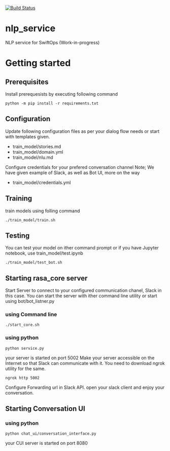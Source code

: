 [![Build Status](https://dev.azure.com/swiftops/swiftops/_apis/build/status/swiftops.nlp_service)](https://dev.azure.com/swiftops/swiftops/_build/latest?definitionId=2)

# nlp_service

NLP service for SwiftOps (Work-in-progress)

# Getting started

## Prerequisites

Install prerequesists by executing following command

```shell
python -m pip install -r requirements.txt
```

## Configuration

Update following configuration files as per your dialog flow needs or start with templates given.
* train_model/stories.md
* train_model/domain.yml
* train_model/nlu.md

Configure credentials for your prefered conversation channel
Note; We have given example of Slack, as well as Bot UI, more on the way
* train_model/credentials.yml

## Training 

train models using folling command

```shell
./train_model/train.sh
```

## Testing

You can test your model on ither command prompt or if you have Jupyter notebook, use train_model/test.ipynb

```shell
./train_model/test_bot.sh
```

## Starting rasa_core server

Start Server to connect to your configured communication chanel, Slack in this case.
You can start the server with ither command line utility or start using bot/bot_listner.py

### using Command line

```shell
./start_core.sh
```

### using python

```shell
python service.py
```

your server is started on port 5002
Make your server accessible on the Internet so that Slack can communicate with it.
You need to download ngrok utility for the same.

```shell
ngrok http 5002
```

Configure Forwarding url in Slack API.
open your slack client and enjoy your conversation.

## Starting Conversation UI

### using python

```shell
python chat_ui/conversation_interface.py
```

your CUI server is started on port 8080
